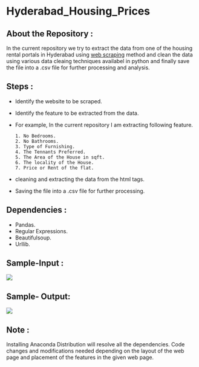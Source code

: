 # Hyderabad_Housing_Prices

## About the Repository :

In the current repository we try to extract the data from one of the housing rental portals in Hyderabad using [web scraping](https://en.wikipedia.org/wiki/Web_scraping) method and 
clean the data using various data cleaing techniques availabel in python and finally save the file into a .csv file for further processing and analysis.

## Steps :

* Identify the website to be scraped.
* Identify the feature to be extracted from the data.
* For example, In the current repository I am extracting following feature.

      1. No Bedrooms.
      2. No Bathrooms.
      3. Type of Furnishing.
      4. The Tennants Preferred.
      5. The Area of the House in sqft.
      6. The locality of the House.
      7. Price or Rent of the flat.
      
 * cleaning and extracting the data from the html tags.
 * Saving the file into a .csv file for further processing.
 
 ## Dependencies :
 
 * Pandas.
 * Regular Expressions.
 * Beautifulsoup.
 * Urllib.
 

## Sample-Input :

![](https://github.com/saitejamahadev/Hyderabad_Housing_Prices/blob/master/magic_brics_1.png)

## Sample- Output:

![](https://github.com/saitejamahadev/Hyderabad_Housing_Prices/blob/master/head.JPG)

## Note :

Installing Anaconda Distribution will resolve all the dependencies. Code changes and modifications needed depending on the layout of the web page and placement of the features in the given web page.
